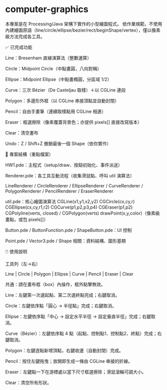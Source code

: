 # computer-graphics
本專案是在 Processing/Java 架構下實作的小型繪圖程式。
依作業規範，不使用內建繪圖原語（line/circle/ellipse/bezier/rect/beginShape/vertex），僅以像素級方法完成各工具。

✅ 已完成功能

Line：Bresenham 直線演算法（整數運算）

Circle：Midpoint Circle（中點畫圓，八向對稱）

Ellipse：Midpoint Ellipse（中點畫橢圓，分區域 1/2）

Curve：三次 Bézier（De Casteljau 取樣）＋以 CGLine 連段

Polygon：多邊形外框（以 CGLine 串接頂點並自動封閉）

Pencil：自由手畫筆（連續取樣點用 CGLine 相連）

Eraser：框選擦除（像素覆蓋背景色；亦提供 pixels[] 直接改寫版本）

Clear：清空畫布

Undo：Z / Shift+Z 撤銷最後一個 Shape（依你實作）


🧩 專案結構（重點檔案）

HW1.pde：主程式（setup/draw、按鈕初始化、事件派送）

Renderer.pde：各工具互動流程（收集滑鼠點、呼叫 util 演算法）

LineRenderer / CircleRenderer / EllipseRenderer / CurveRenderer / PolygonRenderer / PencilRenderer / EraserRenderer

util.pde：核心繪圖演算法
CGLine(x1,y1,x2,y2)
CGCircle(cx,cy,r)
CGEllipse(cx,cy,r1,r2)
CGCurve(p1,p2,p3,p4)
CGEraser(p1,p2)
CGPolyline(verts, closed) / CGPolygon(verts)
drawPoint(x,y,color)（像素級畫點，或包 pixels[]）

Button.pde / ButtonFunction.pde / ShapeButton.pde：UI 控制

Point.pde / Vector3.pde / Shape 相關：資料結構、圖形基類

🖱️ 使用說明

工具列（左→右）

Line | Circle | Polygon | Ellipse | Curve | Pencil | Eraser | Clear

共通：請在畫布框（box）內操作，框外點擊無效。

Line：左鍵第一次選起點、第二次選終點完成；右鍵取消。

Circle：左鍵依序點「圓心 → 半徑點」完成；右鍵取消。

Ellipse：左鍵依序點「中心 → 設定水平半徑 → 設定垂直半徑」完成；右鍵取消。

Curve（Bézier）：左鍵依序點 4 點（起點、控制點1、控制點2、終點）完成；右鍵取消。

Polygon：左鍵逐點新增頂點，右鍵收邊（自動封閉）完成。

Pencil：按住左鍵拖曳；放開即生成一條由 CGLine 串接的折線。

Eraser：左鍵點一下在游標處以當下尺寸框選擦除；滑鼠滾輪可調大小。

Clear：清空所有形狀。

